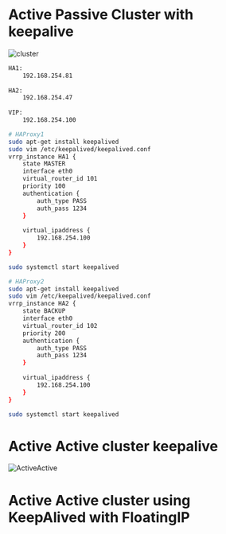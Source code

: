 # Active Passive Cluster with keepalive

![cluster](https://github.com/hojat-gazestani/DevOps/blob/main/haproxy/pictures/03-HAProxy/03-ActivePassiveCluster.png)


```bash
HA1:
    192.168.254.81
    
HA2:
    192.168.254.47
    
VIP:
    192.168.254.100

# HAProxy1
sudo apt-get install keepalived
sudo vim /etc/keepalived/keepalived.conf
vrrp_instance HA1 {
    state MASTER
    interface eth0
    virtual_router_id 101
    priority 100
    authentication {
        auth_type PASS
        auth_pass 1234
    }
    
    virtual_ipaddress {
        192.168.254.100
    }
}

sudo systemctl start keepalived

# HAProxy2
sudo apt-get install keepalived
sudo vim /etc/keepalived/keepalived.conf
vrrp_instance HA2 {
    state BACKUP
    interface eth0
    virtual_router_id 102
    priority 200
    authentication {
        auth_type PASS
        auth_pass 1234
    }
    
    virtual_ipaddress {
        192.168.254.100
    }
}

sudo systemctl start keepalived
```


# Active Active cluster keepalive

![ActiveActive](https://github.com/hojat-gazestani/DevOps/blob/main/haproxy/pictures/03-HAProxy/04-ActiveActiveCluster.png)



# Active Active cluster using KeepAlived with FloatingIP